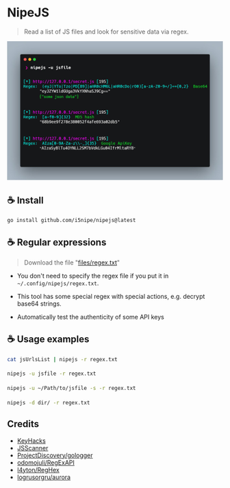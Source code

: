 # NipeJS

> Read a list of JS files and look for sensitive data via regex.
<img src="./files/NipeJS.jpeg" alt="alt text" width="550"/>

## ☕ Install
```bash
go install github.com/i5nipe/nipejs@latest
```

## ☕ Regular expressions
> Download the file "[files/regex.txt](https://github.com/i5nipe/nipejs/blob/master/files/regex.txt)"

- You don't need to specify the regex file if you put it in `~/.config/nipejs/regex.txt`.

- This tool has some special regex with special actions, e.g. decrypt base64 strings.

- Automatically test the authenticity of some API keys 

## ☕ Usage examples

```bash
cat jsUrlsList | nipejs -r regex.txt

nipejs -u jsfile -r regex.txt

nipejs -u ~/Path/to/jsfile -s -r regex.txt

nipejs -d dir/ -r regex.txt
```

## Credits

- [KeyHacks](https://github.com/streaak/keyhacks)
- [JSScanner](https://github.com/0x240x23elu/JSScanner)
- [ProjectDiscovery/gologger](https://github.com/projectdiscovery/gologger)
- [odomojuli/RegExAPI](https://github.com/odomojuli/RegExAPI)
- [l4yton/RegHex](https://github.com/l4yton/RegHex)
- [logrusorgru/aurora](https://github.com/logrusorgru/aurora)
